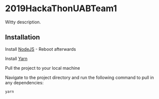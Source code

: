 # 2019HackaThonUABTeam1
Witty description.

## Installation

Install [NodeJS](https://nodejs.org/en/download/) - Reboot afterwards

Install [Yarn](https://yarnpkg.com/lang/en/docs/install/#windows-stable)

Pull the project to your local machine

Navigate to the project directory and run the following command to pull in any dependencies:
```bash
yarn
```
